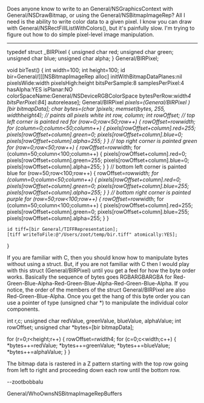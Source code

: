 

Does anyone know to write to an General/NSGraphicsContext with General/NSDrawBitmap, or using the General/NSBitmapImageRep? All I need is the ability to write color data to a given pixel. I know you can draw with General/NSRectFillListWithColors(), but it's painfully slow. I'm trying to figure out how to do simple pixel-level image manipulation.

----

    

typedef struct _BIRPixel {
    unsigned char red;
    unsigned char green;
    unsigned char blue;
    unsigned char alpha;
} General/BIRPixel;


void birTest() {
    int width=100;
    int height=100;
    id bir=General/[[[NSBitmapImageRep alloc] initWithBitmapDataPlanes:nil
                pixelsWide:width
                pixelsHigh:height
                bitsPerSample:8
                samplesPerPixel:4
                hasAlpha:YES
                isPlanar:NO
                colorSpaceName:General/NSDeviceRGBColorSpace
                bytesPerRow:width*4
                bitsPerPixel:8*4] autorelease];
    General/BIRPixel *pixels=(General/BIRPixel *)[bir bitmapData];
    char *bytes=(char *)pixels;
    memset(bytes, 255, width*height*4);  // paints all pixels white
    int row, column;
    int rowOffset;
    // top left corner is painted red
    for (row=0;row<50;row++) {
        rowOffset=row*width;
        for (column=0;column<50;column++) {
            pixels[rowOffset+column].red=255;
            pixels[rowOffset+column].green=0;
            pixels[rowOffset+column].blue=0;
            pixels[rowOffset+column].alpha=255;
        }
    }
    // top right corner is painted green
    for (row=0;row<50;row++) {
        rowOffset=row*width;
        for (column=50;column<100;column++) {
            pixels[rowOffset+column].red=0;
            pixels[rowOffset+column].green=255;
            pixels[rowOffset+column].blue=0;
            pixels[rowOffset+column].alpha=255;
        }
    }
    // bottom left corner is painted blue
    for (row=50;row<100;row++) {
        rowOffset=row*width;
        for (column=0;column<50;column++) {
            pixels[rowOffset+column].red=0;
            pixels[rowOffset+column].green=0;
            pixels[rowOffset+column].blue=255;
            pixels[rowOffset+column].alpha=255;
        }
    }
    // bottom right corner is painted purple
    for (row=50;row<100;row++) {
        rowOffset=row*width;
        for (column=50;column<100;column++) {
            pixels[rowOffset+column].red=255;
            pixels[rowOffset+column].green=0;
            pixels[rowOffset+column].blue=255;
            pixels[rowOffset+column].alpha=255;
        }
    }
    
    
    id tiff=[bir General/TIFFRepresentation];
    [tiff writeToFile:@"/Users/zoot/temp/bir.tiff" atomically:YES];
}




If you are familiar with C, then you should know how to manipulate bytes without using a struct. But, if you are not familiar with C then I would play with this struct (General/BIRPixel) until you get a feel for how the byte order works. Basically the sequence of bytes goes RGBARGBARGBA for Red-Green-Blue-Alpha-Red-Green-Blue-Alpha-Red-Green-Blue-Alpha. If you notice, the order of the members of the struct General/BIRPixel are also Red-Green-Blue-Alpha. Once you get the hang of this byte order you can use a pointer of type (unsigned char *) to manipulate the individual color components. 

    
int r,c;
unsigned char redValue, greenValue, blueValue, alphaValue;
int rowOffset;
unsigned char *bytes=[bir bitmapData];

for (r=0;r<height;r++) {
    rowOffset=r*width*4;
    for (c=0;c<width;c++) {
        *bytes++=redValue;
        *bytes++=greenValue;
        *bytes++=blueValue;
        *bytes++=alphaValue;
    }
}




The bitmap data is rastered in a Z pattern starting with the top row going from left to right and proceeding down each row until the bottom row.

--zootbobbalu  

General/WhoOwnsNSBitmapImageRepBuffers